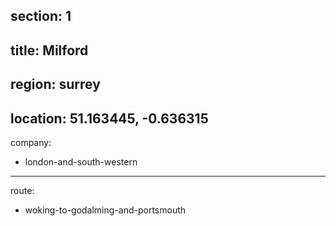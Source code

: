 section: 1
----
title: Milford
----
region: surrey
----
location: 51.163445, -0.636315
----
company:
- london-and-south-western
----
route:
- woking-to-godalming-and-portsmouth
